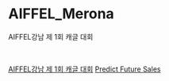 # AIFFEL_Merona
AIFFEL강남 제 1회 캐글 대회 

<br>

[AIFFEL강남 제 1회 캐글 대회](https://www.notion.so/AIFFEL-1-68c292c4297945518d9f641f1002a4bc)
[Predict Future Sales](https://www.kaggle.com/c/competitive-data-science-predict-future-sales/overview)

